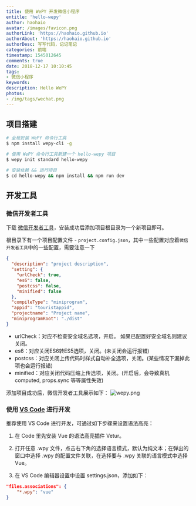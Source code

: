 ```yaml
---
title: 使用 WePY 开发微信小程序
entitle: 'hello-wepy'
author: haohaio
avatar: /images/favicon.png
authorLink: 'https://haohaio.github.io'
authorAbout: 'https://haohaio.github.io'
authorDesc: 写写代码，记记笔记
categories: 前端
timestamp: 1545012645
comments: true
date: 2018-12-17 10:10:45
tags:
- 微信小程序
keywords:
description: Hello WePY
photos:
- /img/tags/wechat.png
---
```


## 项目搭建

```bash
# 全局安装 WePY 命令行工具
$ npm install wepy-cli -g

# 使用 WePY 命令行工具新建一个 hello-wepy 项目
$ wepy init standard hello-wepy

# 安装依赖 && 运行项目
$ cd hello-wepy && npm install && npm run dev
```

## 开发工具

### 微信开发者工具

下载 [微信开发者工具](https://developers.weixin.qq.com/miniprogram/dev/devtools/download.html?t=18121111)，安装成功后添加项目根目录为一个新项目即可。

根目录下有一个项目配置文件 - `project.config.json`，其中一些配置对应着`微信开发者工具`中的一些配置，需要注意一下

```json
{
  "description": "project description",
  "setting": {
    "urlCheck": true,
    "es6": false,
    "postcss": false,
    "minified": false
  },
  "compileType": "miniprogram",
  "appid": "touristappid",
  "projectname": "Project name",
  "miniprogramRoot": "./dist"
}
```

- urlCheck：对应不检查安全域名选项，开启。 如果已配置好安全域名则建议关闭。
- es6：对应关闭ES6转ES5选项，关闭。(未关闭会运行报错)
- postcss：对应关闭上传代码时样式自动补全选项，关闭。(某些情况下漏掉此项也会运行报错)
- minified：对应关闭代码压缩上传选项，关闭。(开启后，会导致真机 computed, props.sync 等等属性失效)

添加项目成功后，微信开发者工具展示如下：
![wepy.png](https://upload-images.jianshu.io/upload_images/1692994-c6a4def81db607ed.png?imageMogr2/auto-orient/strip%7CimageView2/2/w/1240)

### 使用 [VS Code](https://code.visualstudio.com/) 进行开发

推荐使用 VS Code 进行开发，可通过如下步骤来设置语法高亮：

1. 在 Code 里先安装 Vue 的语法高亮插件 Vetur。
  
2. 打开任意 .wpy 文件，点击右下角的选择语言模式，默认为纯文本；在弹出的窗口中选择 .wpy 的配置文件关联，在选择要与 .wpy 关联的语言模式中选择 Vue。
  
3. 在 VS Code 编辑器设置中设置 settings.json，添加如下：

```json
"files.associations": {
    "*.wpy": "vue"
}
```  
